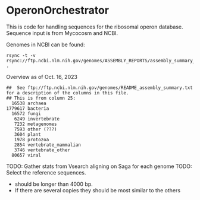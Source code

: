 # OperonOrchestrator
This is code for handling sequences for the ribosomal operon database. Sequence input is from Mycocosm and NCBI.

Genomes in NCBI can be found: 
```
rsync -t -v rsync://ftp.ncbi.nlm.nih.gov/genomes/ASSEMBLY_REPORTS/assembly_summary_genbank.txt .
```

Overview as of Oct. 16, 2023

```
##  See ftp://ftp.ncbi.nlm.nih.gov/genomes/README_assembly_summary.txt for a description of the columns in this file.
## This is from column 25: 
  16538 archaea
1779617 bacteria
  16572 fungi
   6249 invertebrate
   7232 metagenomes
   7593 other (???)
   3604 plant
   1978 protozoa
   2854 vertebrate_mammalian
   3746 vertebrate_other
  80657 viral
```

TODO: Gather stats from Vsearch aligning on Saga for each genome
TODO: Select the reference sequences.
- should be longer than 4000 bp.
- If there are several copies they should be most similar to the others
